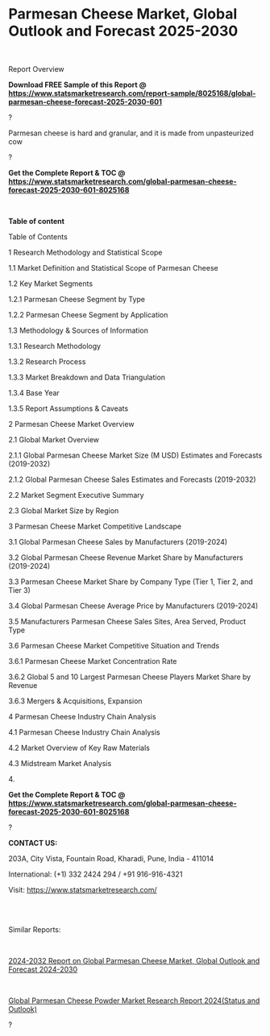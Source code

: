<h1>Parmesan Cheese Market, Global Outlook and Forecast 2025-2030</h1><br/><p>Report Overview</p>
 
 
 
 <div><b>Download FREE Sample of this Report @ <a href="https://www.statsmarketresearch.com/download-free-sample/8025168/global-parmesan-cheese-forecast-2025-2030-601">https://www.statsmarketresearch.com/report-sample/8025168/global-parmesan-cheese-forecast-2025-2030-601</a></b></div>
 
 
 
 <p>? </p>
 
 
 
 <p>Parmesan cheese is hard and granular, and it is made from unpasteurized cow</p>
 
 
 
 <p>? </p>
 
 
 
 <div><b>Get the Complete Report & TOC @ <a href="https://www.statsmarketresearch.com/global-parmesan-cheese-forecast-2025-2030-601-8025168">https://www.statsmarketresearch.com/global-parmesan-cheese-forecast-2025-2030-601-8025168</a></b></div>
 
 
 
 <p><br />
 
 <b>Table of content</b></p>
 
 
 
 <p>Table of Contents<br />
 
 1 Research Methodology and Statistical Scope<br />
 
 1.1 Market Definition and Statistical Scope of Parmesan Cheese<br />
 
 1.2 Key Market Segments<br />
 
 1.2.1 Parmesan Cheese Segment by Type<br />
 
 1.2.2 Parmesan Cheese Segment by Application<br />
 
 1.3 Methodology & Sources of Information<br />
 
 1.3.1 Research Methodology<br />
 
 1.3.2 Research Process<br />
 
 1.3.3 Market Breakdown and Data Triangulation<br />
 
 1.3.4 Base Year<br />
 
 1.3.5 Report Assumptions & Caveats<br />
 
 2 Parmesan Cheese Market Overview<br />
 
 2.1 Global Market Overview<br />
 
 2.1.1 Global Parmesan Cheese Market Size (M USD) Estimates and Forecasts (2019-2032)<br />
 
 2.1.2 Global Parmesan Cheese Sales Estimates and Forecasts (2019-2032)<br />
 
 2.2 Market Segment Executive Summary<br />
 
 2.3 Global Market Size by Region<br />
 
 3 Parmesan Cheese Market Competitive Landscape<br />
 
 3.1 Global Parmesan Cheese Sales by Manufacturers (2019-2024)<br />
 
 3.2 Global Parmesan Cheese Revenue Market Share by Manufacturers (2019-2024)<br />
 
 3.3 Parmesan Cheese Market Share by Company Type (Tier 1, Tier 2, and Tier 3)<br />
 
 3.4 Global Parmesan Cheese Average Price by Manufacturers (2019-2024)<br />
 
 3.5 Manufacturers Parmesan Cheese Sales Sites, Area Served, Product Type<br />
 
 3.6 Parmesan Cheese Market Competitive Situation and Trends<br />
 
 3.6.1 Parmesan Cheese Market Concentration Rate<br />
 
 3.6.2 Global 5 and 10 Largest Parmesan Cheese Players Market Share by Revenue<br />
 
 3.6.3 Mergers & Acquisitions, Expansion<br />
 
 4 Parmesan Cheese Industry Chain Analysis<br />
 
 4.1 Parmesan Cheese Industry Chain Analysis<br />
 
 4.2 Market Overview of Key Raw Materials<br />
 
 4.3 Midstream Market Analysis<br />
 
 4.</p>
 
 
 
 <div><b>Get the Complete Report & TOC @ <a href="https://www.statsmarketresearch.com/global-parmesan-cheese-forecast-2025-2030-601-8025168">https://www.statsmarketresearch.com/global-parmesan-cheese-forecast-2025-2030-601-8025168</a></b></div>
 
 
 
 <p>? </p>
 
 
 
 <p><b>CONTACT US:</b><br />
 
 203A, City Vista, Fountain Road, Kharadi, Pune, India - 411014<br />
 
 International: (+1) 332 2424 294 / +91 916-916-4321<br />
 
 Visit: <a href="https://www.statsmarketresearch.com/">https://www.statsmarketresearch.com/</a><br />
 
 <br />
 
 <br />
 
 Similar Reports:<br />
 
 <br />
 
 <a href="https://www.statsmarketresearch.com/global-on-parmesan-cheese-forecast-2024-2032-2024-2030-90-7940261">2024-2032 Report on Global Parmesan Cheese Market, Global Outlook and Forecast 2024-2030</a><br />
 
 <br />
 
 <a href="https://www.statsmarketresearch.com/global-parmesan-cheese-powder-2024-687-7887767">Global Parmesan Cheese Powder Market Research Report 2024(Status and Outlook)</a><br />
 
 ? </p>